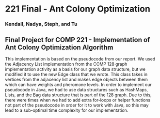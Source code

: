 # 221 Final - Ant Colony Optimization
### Kendall, Nadya, Steph, and Tu
## Final Project for COMP 221 - Implementation of Ant Colony Optimization Algorithm

This implementation is based on the pseudocode from our report. We used the Adjacency List implementation from the COMP 128 graph implementation activity as a basis for our graph data structure, but we modified it to use the new Edge class that we wrote. This class takes in vertices from the adjacency list and makes edge objects between them which can have weights and pheromone levels. In order to implement our pseudocode in Java, we had to use data structures such as HashMaps, Lists, and the Bag data structure that is part of the 128 graph. Due to this, there were times when we had to add extra for-loops or helper functions not part of the pseudocode in order for it to work with Java, so this may lead to a sub-optimal time complexity for our implementation.
